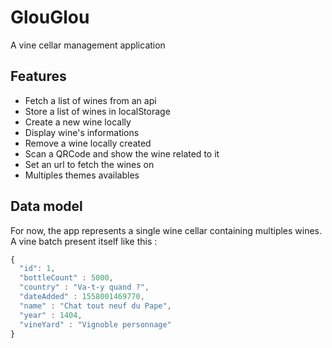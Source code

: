 # GlouGlou
A vine cellar management application
## Features
- Fetch a list of wines from an api
- Store a list of wines in localStorage
- Create a new wine locally
- Display wine's informations
- Remove a wine locally created
- Scan a QRCode and show the wine related to it
- Set an url to fetch the wines on
- Multiples themes availables
## Data model

For now, the app represents a single wine cellar containing multiples wines.
A vine batch present itself like this :
```javascript
{
  "id": 1,
  "bottleCount" : 5000,
  "country" : "Va-t-y quand ?",
  "dateAdded" : 1558001469770,
  "name" : "Chat tout neuf du Pape",
  "year" : 1404,
  "vineYard" : "Vignoble personnage"
}
```
